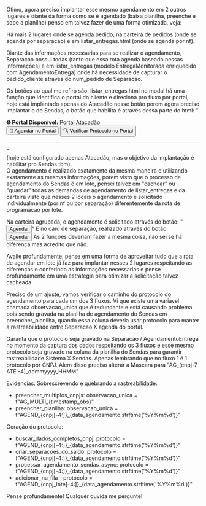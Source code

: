  Ótimo, agora preciso implantar esse mesmo agendamento em 2 outros lugares e diante da forma como se é agendado (baixa planilha, preenche e sobe a planilha) penso em talvez fazer de uma forma otimizada, veja:

Há mais 2 lugares onde se agenda pedido, na carteira de pedidos (onde se agenda por separacao) e em listar_entregas.html (onde se agenda por nf).

Diante das informações necessarias para se realizar o agendamento, Separacao possui todas (tanto que essa rota agenda baseado nessas informações) e em listar_entregas (modelo EntregaMonitorada enriquecido com AgendamentoEntrega) onde há necessidade de capturar o pedido_cliente através do num_pedido de Separacao.

Os botões ao qual me refiro são: listar_entregas.html no modal há uma função que identifica o portal do cliente e direciona pro fluxo por portal, hoje está implantado apenas do Atacadão nesse botão porem agora preciso implantar o do Sendas, o botão que habilita é através dessa parte do html:
"<div id="botoes-portal" style="display: block;" class="mb-3">
                <div class="alert alert-info">
                <strong>🌐 Portal Disponível:</strong> <span id="nome-portal">Portal Atacadão</span>
                </div>
                <div class="d-grid gap-2">
                <button type="button" class="btn btn-primary" id="btn-agendar-portal">
                    📅 Agendar no Portal
                </button>
                <button type="button" class="btn btn-info" id="btn-verificar-protocolo">
                    🔍 Verificar Protocolo no Portal
                </button>
                </div>
                <hr>
            </div>" \
(hoje está configurado apenas Atacadão, mas o objetivo da implantação é habilitar pro Sendas tbm).
\
O agendamento é realizado exatamente da mesma maneira e utilizando exatamente as mesmas informações, porem visto que o processo de agendamento do Sendas é em lote, pensei talvez em "cachear" ou "guardar" todas as demandas de agendamento de listar_entregas e da carteira visto que nesses 2 locais o agendamento é solicitado individualmente (por nf ou por separação) diferentemente da rota de programacao por lote.

Na carteira agrupada, o agendamento é solicitado através do botão:
"<button class="btn btn-outline-info btn-sm" onclick="carteiraAgrupada.agendarNoPortal 'LOTE_20250911_134635_484', '2025-09-18')" title="Agendar no portal">
                            <i class="fas fa-calendar-plus"></i> Agendar
                        </button>"
E no card de separação, realizado através do botão:\
<button class="btn btn-outline-success btn-sm" onclick="window.PortalAgendamento.agendarNoPortal 'LOTE_20250912_113218_387')" 
title="Agendar no portal do cliente">
                                <i class="fas fa-calendar-plus"></i> Agendar
                            </button>
As 2 funções deveriam fazer a mesma coisa, não sei se há diferença mas acredito que não.

Avalie profundamente, pense em uma forma de aproveitar tudo que a rota de agendar em lote já faz para implantar nesses 2 lugares respeitando as diferenças e conferindo as informações necessarias e pense profundamente em uma estratégia para otimizar a solicitação talvez cacheada.


Preciso de um ajuste, vamos verificar o caminho do protocolo do agendamento para cada um dos 3 fluxos.
Vi que existe uma variavel chamada observacao_unica que é redundante e está causando problema pois sendo gravada na planilha de agendamento do Sendas em preencher_planilha, quando essa coluna deveria usar protocolo para manter a rastreabilidade entre Separacao X agenda do portal.

Garanta que o protocolo seja gravado na Separacao / AgendamentoEntrega no momento da captura dos dados respeitando os 3 fluxos e esse mesmo protocolo seja gravado na coluna da planilha do Sendas para garantir rastreabilidade Sistema X Sendas.
Apenas lembrando que no fluxo 1 é 1 protocolo por CNPJ.
Alem disso preciso alterar a Mascara para "AG_(cnpj-7 ATÉ -4)_ddmmyyyy_HHMM"

Evidencias:
Sobrescrevendo e quebrando a rastreabilidade:
- preencher_multiplos_cnpjs: observacao_unica = f"AG_MULTI_{timestamp_obs}"
- preencher_planilha: observacao_unica = f"AGEND_{cnpj[-4:]}_{data_agendamento.strftime('%Y%m%d')}"

Geração do protocolo:
- buscar_dados_completos_cnpj: protocolo = f"AGEND_{cnpj[-4:]}_{data_agendamento.strftime('%Y%m%d')}"
- criar_separacoes_do_saldo: protocolo = f"AGEND_{cnpj[-4:]}_{data_agendamento.strftime('%Y%m%d')}"
- processar_agendamento_sendas_async: protocolo = f"AGEND_{cnpj[-4:]}_{data_agendamento.strftime('%Y%m%d')}"
- adicionar_na_fila - protocolo = f"AGEND_{cnpj_lote[-4:]}_{data_agendamento.strftime('%Y%m%d')}"

Pense profundamente!
Qualquer duvida me pergunte!